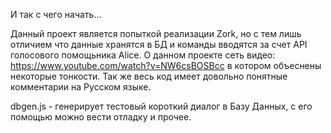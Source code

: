 И так с чего начать...


Данный проект является попыткой реализации Zork, но с тем лишь отличием что данные хранятся в БД и команды вводятся за счет API голосового помощьника Alice.
О данном проекте сеть видео: https://www.youtube.com/watch?v=NW6csBOSBcc в котором объеснены некоторые тонкости.
Так же весь код имеет довольно понятные комментарии на Русском языке.


dbgen.js - генерирует тестовый короткий диалог в Базу Данных, с его помощью можно вести отладку и прочее.